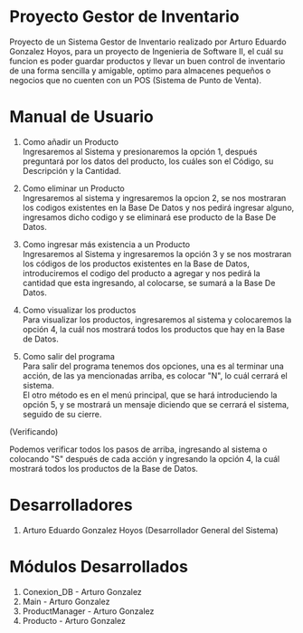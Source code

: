 # Proyecto Gestor de Inventario
Proyecto de un Sistema Gestor de Inventario
realizado por Arturo Eduardo Gonzalez Hoyos,
para un proyecto de Ingenieria de Software
II, el cuál su funcion es poder guardar productos
y llevar un buen control de inventario de una forma
sencilla y amigable, optimo para almacenes
pequeños o negocios que no cuenten
con un POS (Sistema de Punto de Venta).

# Manual de Usuario
1. Como añadir un Producto  
Ingresaremos al Sistema y presionaremos
la opción 1, después preguntará por los
datos del producto, los cuáles son
el Código, su Descripción y la Cantidad.



2. Como eliminar un Producto  
Ingresaremos al sistema y ingresaremos la opcion 2,
se nos mostraran los codigos existentes en la Base De Datos
y nos pedirá ingresar alguno, ingresamos dicho codigo
y se eliminará ese producto de la Base De Datos.


3. Como ingresar más existencia a un Producto  
Ingresaremos al Sistema y ingresaremos la opción 3
y se nos mostraran los códigos de los productos
existentes en la Base de Datos, introduciremos
el codigo del producto a agregar y nos pedirá la cantidad
que esta ingresando, al colocarse, se sumará a la Base De Datos.


4. Como visualizar los productos  
Para visualizar los productos, ingresaremos al sistema
y colocaremos la opción 4, la cuál nos mostrará
todos los productos que hay en la Base de Datos.


5. Como salir del programa  
Para salir del programa tenemos dos opciones,
una es al terminar una acción, de las ya mencionadas
arriba, es colocar "N", lo cuál cerrará el sistema.  
El otro método es en el menú principal, que se hará
introduciendo la opción 5, y se mostrará un mensaje
diciendo que se cerrará el sistema, seguido de su cierre.


(Verificando)

Podemos verificar todos los pasos de arriba, 
ingresando al sistema o colocando "S" después de cada
acción y ingresando la opción 4, la cuál mostrará
todos los productos de la Base de Datos.


# Desarrolladores
1. Arturo Eduardo Gonzalez Hoyos (Desarrollador General del Sistema)

# Módulos Desarrollados
1. Conexion_DB - Arturo Gonzalez
2. Main - Arturo Gonzalez
3. ProductManager - Arturo Gonzalez
4. Producto - Arturo Gonzalez
